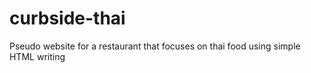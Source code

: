# curbside-thai
Pseudo website for a restaurant that focuses on thai food using simple HTML writing  
